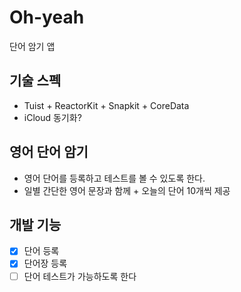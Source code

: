 # Oh-yeah
단어 암기 앱

## 기술 스펙
* Tuist + ReactorKit + Snapkit + CoreData
* iCloud 동기화?

## 영어 단어 암기
* 영어 단어를 등록하고 테스트를 볼 수 있도록 한다.
* 일별 간단한 영어 문장과 함께 + 오늘의 단어 10개씩 제공

## 개발 기능
- [x] 단어 등록
- [x] 단어장 등록
- [ ] 단어 테스트가 가능하도록 한다
